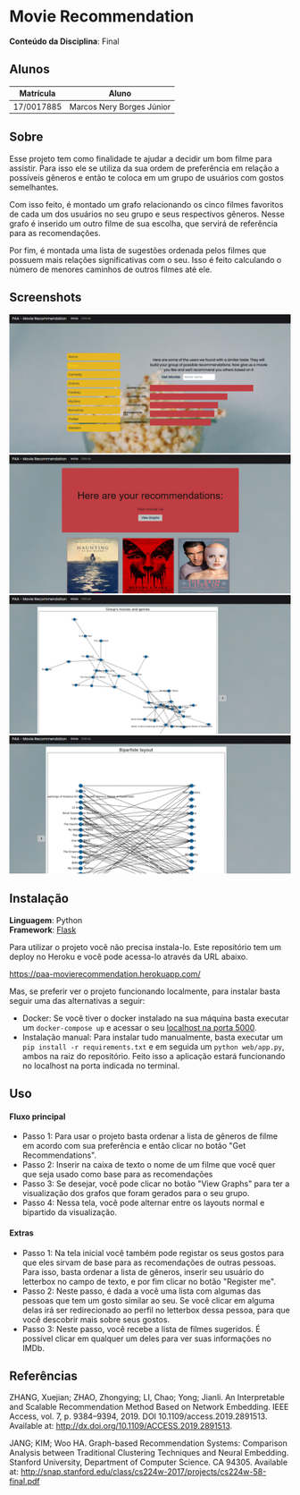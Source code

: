 # Movie Recommendation

**Conteúdo da Disciplina**: Final<br>

## Alunos
|Matrícula | Aluno |
| -- | -- |
|17/0017885  |  Marcos Nery Borges Júnior |

## Sobre 
Esse projeto tem como finalidade te ajudar a decidir um bom filme para assistir. Para isso ele se 
utiliza da sua ordem de preferência em relação a possíveis gêneros e então te coloca em um grupo de usuários
com gostos semelhantes.

Com isso feito, é montado um grafo relacionando os cinco filmes favoritos de cada um dos usuários no seu grupo e seus respectivos gêneros. Nesse grafo é inserido um outro filme de sua escolha, que servirá de referência para as recomendações.

Por fim, é montada uma lista de sugestões ordenada pelos filmes que possuem mais relações significativas com o seu. Isso é feito calculando o número de menores caminhos de outros filmes até ele.

## Screenshots
![screen1](screenshots/screenshot_1.png)
![screen2](screenshots/screenshot_2.png)
![screen3](screenshots/screenshot_3.png)
![screen4](screenshots/screenshot_4.png)

## Instalação 
**Linguagem**: Python<br>
**Framework**: [Flask](https://flask.palletsprojects.com/en/1.1.x/installation/)<br>

Para utilizar o projeto você não precisa instala-lo. Este repositório tem um deploy no Heroku e você pode acessa-lo através da URL abaixo.

https://paa-movierecommendation.herokuapp.com/

Mas, se preferir ver o projeto funcionando localmente, para instalar basta seguir uma das alternativas a seguir:

* Docker: Se você tiver o docker instalado na sua máquina basta executar um ```docker-compose up``` e acessar o seu [localhost na porta 5000](http://localhost:5000/).
* Instalação manual: Para instalar tudo manualmente, basta executar um ```pip install -r requirements.txt``` e em seguida um  ```python web/app.py```, ambos na raiz do repositório. Feito isso a aplicação estará funcionando no localhost na porta indicada no terminal.

## Uso 
#### Fluxo principal
* Passo 1: Para usar o projeto basta ordenar a lista de gêneros de filme em acordo com sua preferência e então clicar no botão "Get Recommendations". 
* Passo 2: Inserir na caixa de texto o nome de um filme que você quer que seja usado como base para as recomendações
* Passo 3: Se desejar, você pode clicar no botão "View Graphs" para ter a visualização dos grafos que foram gerados para o seu grupo.
* Passo 4: Nessa tela, você pode alternar entre os layouts normal e bipartido da visualização.

#### Extras
* Passo 1: Na tela inicial você também pode registar os seus gostos para que eles sirvam de base para as recomendações de outras pessoas. Para isso, basta ordenar a lista de gêneros, inserir seu usuário do letterbox no campo de texto, e por fim clicar no botão "Register me".
* Passo 2: Neste passo, é dada a você uma lista com algumas das pessoas que tem um gosto similar ao seu. Se você clicar em alguma delas irá ser redirecionado ao perfil no letterbox dessa pessoa, para que você descobrir mais sobre seus gostos.
* Passo 3: Neste passo, você recebe a lista de filmes sugeridos. É possível clicar em qualquer um deles para ver suas informações no IMDb.


## Referências 
ZHANG, Xuejian; ZHAO, Zhongying; LI, Chao; Yong; Jianli. An Interpretable and Scalable Recommendation Method Based on Network Embedding. IEEE Access, vol. 7, p. 9384–9394, 2019. DOI 10.1109/access.2019.2891513. Available at: http://dx.doi.org/10.1109/ACCESS.2019.2891513.

JANG; KIM; Woo HA. Graph-based Recommendation Systems: Comparison Analysis between Traditional Clustering Techniques and Neural Embedding. Stanford University, Department of Computer Science. CA 94305. Available at: http://snap.stanford.edu/class/cs224w-2017/projects/cs224w-58-final.pdf




